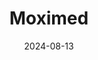 ---  
layout: startup_page  
title: "Moximed"  
id: "moximed.com"  
permalink: "/moximedmoximed.com08132024/"  
website: "https://www.moximed.com/"  
funding_round: "Series D"  
funding_amount: "$61M"  
investors: "Elevage Medical Technologies, Cormorant Asset Management, Warren Point Capital, New Enterprise Associates (NEA), Future Fund, Advent Life Sciences, Gilde Healthcare, Vertex Ventures HC, GBS Venture Partners, Morgenthaler Ventures"  
about: "Moximed is a medical device company focused on improving knee osteoarthritis (OA) treatment. Their MISHA Knee System, an implantable shock absorber, alleviates pain, improves function, and may delay total knee replacement. The device is designed to reduce weight load on diseased joints, helping patients maintain active lifestyles."  
markets: "Medtech, Medical Devices, Biotechnology, Health Care"  
hq: "Fremont, California, United States"  
founded_year: "2007"  
linkedin: "https://www.linkedin.com/company/moximed"  
twitter: "https://twitter.com/moximed"  
instagram: ""  
facebook: "https://www.facebook.com/pages/Moximed/591967767509035"  
crunchbase: "https://www.crunchbase.com/organization/moximed"  
pitchbook: "https://pitchbook.com/profiles/company/42708-16"  

date_display: "13-Aug-2024"  
date: "2024-08-13"

# SEO Optimization  
meta_title: "Moximed - Series D Funding ($61M)"  
meta_description: "Moximed, Moximed is a medical device company focused on improving knee osteoarthritis (OA) treatment. Their MISHA Knee System, an implantable shock absorber, a..."  
meta_keywords: "Moximed, Medtech, Medical Devices, Biotechnology, Health Care, Series D funding"  
canonical_url: "https://startup.projectstartups.com/moximedmoximed.com08132024/"  
---